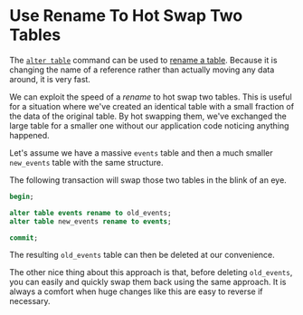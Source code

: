 # Use Rename To Hot Swap Two Tables

The [`alter
table`](https://www.postgresql.org/docs/current/sql-altertable.html) command
can be used to [rename a
table](https://www.postgresqltutorial.com/postgresql-tutorial/postgresql-rename-table/).
Because it is changing the name of a reference rather than actually moving any
data around, it is very fast.

We can exploit the speed of a _rename_ to hot swap two tables. This is useful
for a situation where we've created an identical table with a small fraction of
the data of the original table. By hot swapping them, we've exchanged the large
table for a smaller one without our application code noticing anything
happened.

Let's assume we have a massive `events` table and then a much smaller
`new_events` table with the same structure.

The following transaction will swap those two tables in the blink of an eye.

```sql
begin;

alter table events rename to old_events;
alter table new_events rename to events;

commit;
```

The resulting `old_events` table can then be deleted at our convenience.

The other nice thing about this approach is that, before deleting `old_events`,
you can easily and quickly swap them back using the same approach. It is always
a comfort when huge changes like this are easy to reverse if necessary.
